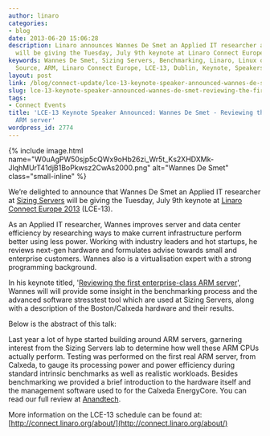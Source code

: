 ```yaml
---
author: linaro
categories:
- blog
date: 2013-06-20 15:06:28
description: Linaro announces Wannes De Smet an Applied IT researcher at Sizing Servers
  will be giving the Tuesday, July 9th keynote at Linaro Connect Europe 2013 (LCE-13).
keywords: Wannes De Smet, Sizing Servers, Benchmarking, Linaro, Linux on ARM, Open
  Source, ARM, Linaro Connect Europe, LCE-13, Dublin, Keynote, Speakers, Announcement
layout: post
link: /blog/connect-update/lce-13-keynote-speaker-announced-wannes-de-smet-reviewing-the-first-enterprise-class-arm-server/
slug: lce-13-keynote-speaker-announced-wannes-de-smet-reviewing-the-first-enterprise-class-arm-server
tags:
- Connect Events
title: 'LCE-13 Keynote Speaker Announced: Wannes De Smet - Reviewing the first enterprise-class
  ARM server'
wordpress_id: 2774
---
```


{% include image.html name="W0uAgPW50sjp5cQWx9oHb26zi_Wr5t_Ks2XHDXMk-JlqhMUrT41djB1BoPkwsz2CwAs2000.png" alt="Wannes De Smet" class="small-inline" %}

We’re delighted to announce that Wannes De Smet an Applied IT researcher at [Sizing Servers](http://www.sizingservers.be/) will be giving the Tuesday, July 9th keynote at [Linaro Connect Europe 2013](http://connect.linaro.org) (LCE-13).


As an Applied IT researcher, Wannes improves server and data center efficiency by researching ways to make current infrastructure perform better using less power. Working with industry leaders and hot startups, he reviews next-gen hardware and formulates advise towards small and enterprise customers. Wannes also is a virtualisation expert with a strong programming background.

In his keynote titled, '[Reviewing the first enterprise-class ARM server](http://lce-13.zerista.com/event/member/79608)', Wannes will will provide some insight in the benchmarking process and the advanced software stresstest tool which are used at Sizing Servers, along with a description of the Boston/Calxeda hardware and their results.

Below is the abstract of this talk:

Last year a lot of hype started building around ARM servers, garnering interest from the Sizing Servers lab to determine how well these ARM CPUs actually perform. Testing was performed on the first real ARM server, from Calxeda, to gauge its processing power and power efficiency during standard intrinsic benchmarks as well as realistic workloads. Besides benchmarking we provided a brief introduction to the hardware itself and the management software used to for the Calxeda EnergyCore. You can read our full review at [Anandtech](http://www.anandtech.com/show/6757/calxedas-arm-server-tested).


More information on the LCE-13 schedule can be found at: [http://connect.linaro.org/about/](http://connect.linaro.org/about/)